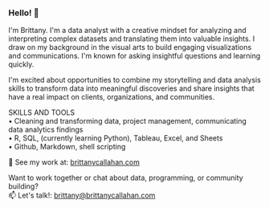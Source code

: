 ### Hello! 👋

I'm Brittany. I'm a data analyst with a creative mindset for analyzing and interpreting complex datasets and translating them into valuable insights. I draw on my background in the visual arts to build engaging visualizations and communications. I'm known for asking insightful questions and learning quickly.

I'm excited about opportunities to combine my storytelling and data analysis skills to transform data into meaningful discoveries and share insights that have a real impact on clients, organizations, and communities.

SKILLS AND TOOLS<br>
• Cleaning and transforming data, project management, communicating data analytics findings<br>
• R, SQL, (currently learning Python), Tableau, Excel, and Sheets<br>
• Github, Markdown, shell scripting

🎨 See my work at: [brittanycallahan.com](https://brittanycallahan.com)

Want to work together or chat about data, programming, or community building?<br>📫 Let's talk!: [brittany@brittanycallahan.com](mailto:brittany@brittanycallahan.com)
